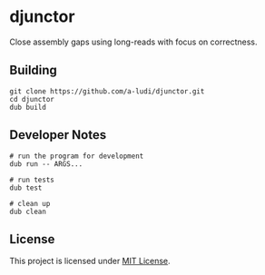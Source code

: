 djunctor
=========

Close assembly gaps using long-reads with focus on correctness.


Building
--------

```
git clone https://github.com/a-ludi/djunctor.git
cd djunctor
dub build
```


Developer Notes
---------------

```
# run the program for development
dub run -- ARGS...

# run tests
dub test

# clean up
dub clean
```


License
-------

This project is licensed under [MIT License](./LICENSE).
